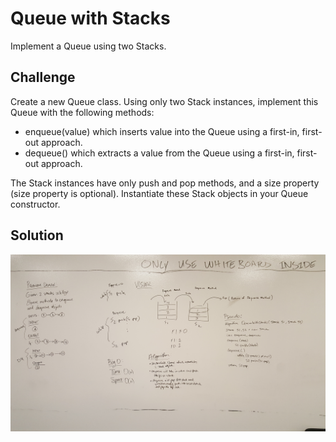 # Queue with Stacks
 Implement a Queue using two Stacks.
 
 ## Challenge
Create a new Queue class. Using only two Stack instances, implement this Queue with the following methods:

  + enqueue(value) which inserts value into the Queue using a first-in, first-out approach.
  + dequeue() which extracts a value from the Queue using a first-in, first-out approach.

The Stack instances have only push and pop methods, and a size property (size property is optional). Instantiate these Stack objects in your Queue constructor. 
 
## Solution

![White Board](https://github.com/chillbnel/Data-Structures-and-Algorithms/blob/master/assets/Challenge11.jpg)
